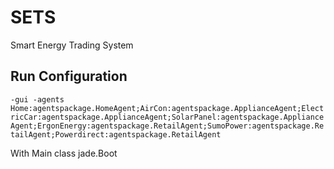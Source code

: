 # SETS
Smart Energy Trading System

## Run Configuration
`-gui -agents Home:agentspackage.HomeAgent;AirCon:agentspackage.ApplianceAgent;ElectricCar:agentspackage.ApplianceAgent;SolarPanel:agentspackage.ApplianceAgent;ErgonEnergy:agentspackage.RetailAgent;SumoPower:agentspackage.RetailAgent;Powerdirect:agentspackage.RetailAgent`

With Main class jade.Boot
